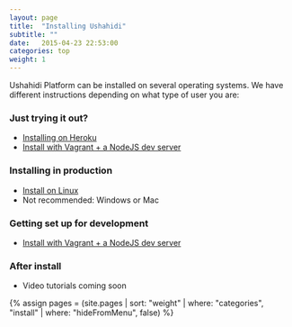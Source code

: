 ```yaml
---
layout: page
title:  "Installing Ushahidi"
subtitle: ""
date:   2015-04-23 22:53:00
categories: top
weight: 1
---
```


Ushahidi Platform can be installed on several operating systems. We have different instructions depending on what type of user you are:

### Just trying it out?

* [Installing on Heroku](/install/installing-on-heroku.html)
* [Install with Vagrant + a NodeJS dev server](/install/installing-with-vagrant.html)

### Installing in production

* [Install on Linux](/install/installing-on-linux.html)
* Not recommended: Windows or Mac

### Getting set up for development

* [Install with Vagrant + a NodeJS dev server](/install/installing-with-vagrant.html)

### After install

* Video tutorials coming soon

{% assign pages = (site.pages | sort: "weight" | where: "categories", "install" | where: "hideFromMenu", false)  %}
